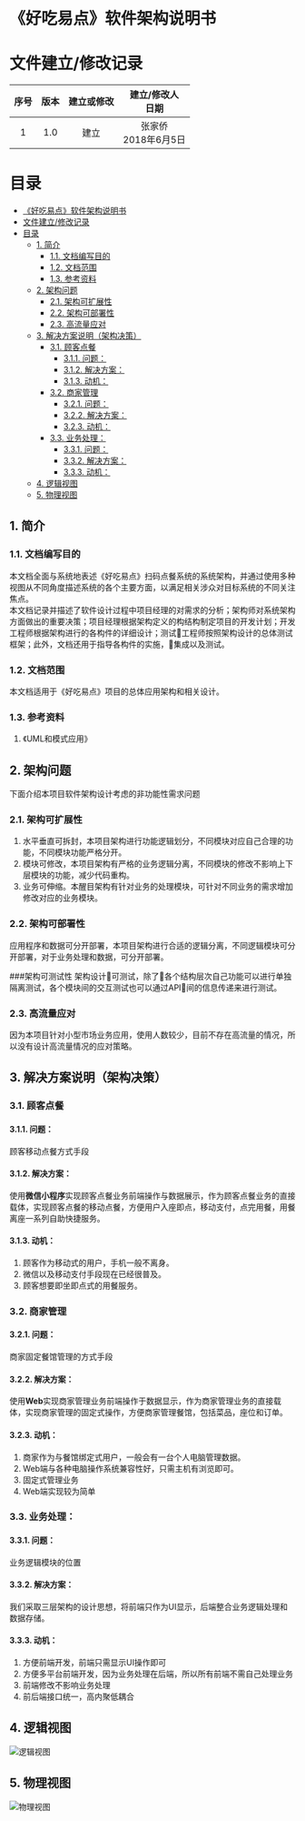 # 《好吃易点》软件架构说明书

# 文件建立/修改记录
|序号 |版本|建立或修改|建立/修改人</br>日期|
|:--:|:--:|:-----:|:----------------:|
|1   |1.0 |建立   |张家侨</br>2018年6月5日|

# 目录
<!-- TOC depthFrom:2 -->

- [《好吃易点》软件架构说明书](#)
- [文件建立/修改记录](#)
- [目录](#)
    - [1. 简介](#1)
        - [1.1. 文档编写目的](#11)
        - [1.2. 文档范围](#12)
        - [1.3. 参考资料](#13)
    - [2. 架构问题](#2)
        - [2.1. 架构可扩展性](#21)
        - [2.2. 架构可部署性](#22)
        - [2.3. 高流量应对](#23)
    - [3. 解决方案说明（架构决策）](#3)
        - [3.1. 顾客点餐](#31)
            - [3.1.1. 问题：](#311)
            - [3.1.2. 解决方案：](#312)
            - [3.1.3. 动机：](#313)
        - [3.2. 商家管理](#32)
            - [3.2.1. 问题：](#321)
            - [3.2.2. 解决方案：](#322)
            - [3.2.3. 动机：](#323)
        - [3.3. 业务处理：](#33)
            - [3.3.1. 问题：](#331)
            - [3.3.2. 解决方案：](#332)
            - [3.3.3. 动机：](#333)
    - [4. 逻辑视图](#4)
    - [5. 物理视图](#5)


<!-- /TOC -->

## 1. 简介
### 1.1. 文档编写目的
本文档全面与系统地表述《好吃易点》扫码点餐系统的系统架构，并通过使用多种视图从不同角度描述系统的各个主要方面，以满足相关涉众对目标系统的不同关注焦点。<br>
本文档记录并描述了软件设计过程中项目经理的对需求的分析；架构师对系统架构方面做出的重要决策；项目经理根据架构定义的构结构制定项目的开发计划；开发工程师根据架构进行的各构件的详细设计；测试工程师按照架构设计的总体测试框架；此外，文档还用于指导各构件的实施，集成以及测试。

### 1.2. 文档范围
本文档适用于《好吃易点》项目的总体应用架构和相关设计。

### 1.3. 参考资料
1. 《UML和模式应用》
## 2. 架构问题
下面介绍本项目软件架构设计考虑的非功能性需求问题
### 2.1. 架构可扩展性
1. 水平垂直可拆封，本项目架构进行功能逻辑划分，不同模块对应自己合理的功能，不同模块功能严格分开。
2. 模块可修改，本项目架构有严格的业务逻辑分离，不同模块的修改不影响上下层模块的功能，减少代码重构。
3. 业务可伸缩。本醒目架构有针对业务的处理模块，可针对不同业务的需求增加修改对应的业务模块。

### 2.2. 架构可部署性
应用程序和数据可分开部署，本项目架构进行合适的逻辑分离，不同逻辑模块可分开部署，对于业务处理和数据，可分开部署。

###架构可测试性
架构设计可测试，除了各个结构层次自己功能可以进行单独隔离测试，各个模块间的交互测试也可以通过API间的信息传递来进行测试。

### 2.3. 高流量应对
因为本项目针对小型市场业务应用，使用人数较少，目前不存在高流量的情况，所以没有设计高流量情况的应对策略。
## 3. 解决方案说明（架构决策）
### 3.1. 顾客点餐
#### 3.1.1. 问题：
顾客移动点餐方式手段
#### 3.1.2. 解决方案：
使用**微信小程序**实现顾客点餐业务前端操作与数据展示，作为顾客点餐业务的直接载体，实现顾客点餐的移动点餐，方便用户入座即点，移动支付，点完用餐，用餐离座一系列自助快捷服务。
#### 3.1.3. 动机：
1. 顾客作为移动式的用户，手机一般不离身。
2. 微信以及移动支付手段现在已经很普及。
3. 顾客想要即坐即点式的用餐服务。

### 3.2. 商家管理
#### 3.2.1. 问题：
商家固定餐馆管理的方式手段
#### 3.2.2. 解决方案：
使用**Web**实现商家管理业务前端操作于数据显示，作为商家管理业务的直接载体，实现商家管理的固定式操作，方便商家管理餐馆，包括菜品，座位和订单。
#### 3.2.3. 动机：
1. 商家作为与餐馆绑定式用户，一般会有一台个人电脑管理数据。
2. Web端与各种电脑操作系统兼容性好，只需主机有浏览即可。
3. 固定式管理业务
4. Web端实现较为简单
### 3.3. 业务处理：
#### 3.3.1. 问题：
业务逻辑模块的位置
#### 3.3.2. 解决方案：
我们采取三层架构的设计思想，将前端只作为UI显示，后端整合业务逻辑处理和数据存储。
#### 3.3.3. 动机：
1. 方便前端开发，前端只需显示UI操作即可
2. 方便多平台前端开发，因为业务处理在后端，所以所有前端不需自己处理业务
3. 前端修改不影响业务处理
4. 前后端接口统一，高内聚低耦合

## 4. 逻辑视图
![逻辑视图](逻辑视图.png)
## 5. 物理视图
![物理视图](物理视图.png)
